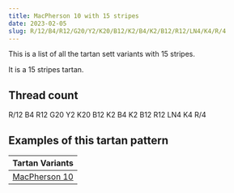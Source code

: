 ```yaml
---
title: MacPherson 10 with 15 stripes
date: 2023-02-05
slug: R/12/B4/R12/G20/Y2/K20/B12/K2/B4/K2/B12/R12/LN4/K4/R/4
---
```

This is a list of all the tartan sett variants with 15 stripes.

It is a 15 stripes tartan.


## Thread count
R/12 B4 R12 G20 Y2 K20 B12 K2 B4 K2 B12 R12 LN4 K4 R/4

## Examples of this tartan pattern

| Tartan Variants |
|---------------|
| [MacPherson 10](/variants/r/12/b4/r12/g20/y2/k20/b12/k2/b4/k2/b12/r12/ln4/k4/r/4-b304080-g008000-k000000-lne0e0e0-rc00000-yf0c000)||
